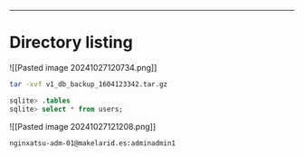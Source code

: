 ___
# Directory listing

![[Pasted image 20241027120734.png]]

```bash
tar -xvf v1_db_backup_1604123342.tar.gz
```

```sql
sqlite> .tables  
sqlite> select * from users;
```

![[Pasted image 20241027121208.png]]

```
nginxatsu-adm-01@makelarid.es:adminadmin1
```